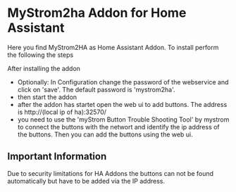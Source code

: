 # MyStrom2ha Addon for Home Assistant

Here you find MyStrom2HA as Home Assistant Addon. To install perform the following the steps

After installing the addon

- Optionally: In Configuration change the password of the webservice and click on 'save'. The default password is 'mystrom2ha'.
- then start the addon
- after the addon has startet open the web ui to add buttons. The address is http://(local ip of ha):32570/
- you need to use the 'myStrom Button Trouble Shooting Tool' by mystrom to connect the buttons with the networt and identify the ip address of the buttons. Then you can add the buttons using the web ui.

## Important Information

Due to security limitations for HA Addons the buttons can not be found automatically but have to be added via the IP address.
